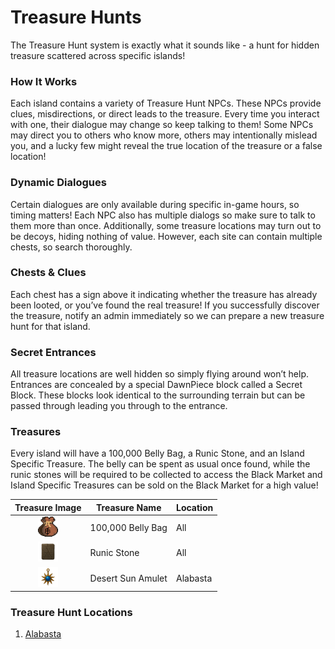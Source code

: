 # Treasure Hunts

The Treasure Hunt system is exactly what it sounds like - a hunt for hidden treasure scattered across specific islands!

### How It Works

Each island contains a variety of Treasure Hunt NPCs. These NPCs provide clues, misdirections, or direct leads to the treasure. Every time you interact with one, their dialogue may change so keep talking to them! Some NPCs may direct you to others who know more, others may intentionally mislead you, and a lucky few might reveal the true location of the treasure or a false location!

### Dynamic Dialogues

Certain dialogues are only available during specific in-game hours, so timing matters! Each NPC also has multiple dialogs so make sure to talk to them more than once. Additionally, some treasure locations may turn out to be decoys, hiding nothing of value. However, each site can contain multiple chests, so search thoroughly.

### Chests & Clues

Each chest has a sign above it indicating whether the treasure has already been looted, or you’ve found the real treasure! If you successfully discover the treasure, notify an admin immediately so we can prepare a new treasure hunt for that island.

### Secret Entrances

All treasure locations are well hidden so simply flying around won’t help. Entrances are concealed by a special DawnPiece block called a Secret Block. These blocks look identical to the surrounding terrain but can be passed through leading you through to the entrance.

### Treasures

Every island will have a 100,000 Belly Bag, a Runic Stone, and an Island Specific Treasure. The belly can be spent as usual once found, while the runic stones will be required to be collected to access the Black Market and Island Specific Treasures can be sold on the Black Market for a high value!

|Treasure Image | Treasure Name | Location |
|:-------------:|---------------|----------|
| <img src="Assets/Currency/belly100000.png" width="32" height="32" alt="100,000 Belly Bag">                | 100,000 Belly Bag | All       |
| <img src="Assets/General/general_runic_stone.png" width="32" height="32" alt="Runic Stone">               | Runic Stone       | All       |
| <img src="Assets/General/general_desert_sun_amulet.png" width="32" height="32" alt="Desert Sun Amulet">   | Desert Sun Amulet | Alabasta  |

### Treasure Hunt Locations

1. [Alabasta](https://haneki56.github.io/DawnPiece/#/Islands/Alabasta?id=treasure-hunt)
